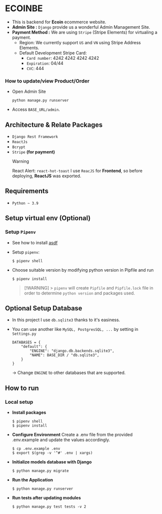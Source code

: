 # ECOINBE

- This is backend for **Ecoin** ecommerce website.
- **Admin Site :** `Django` provide us a wonderful Admin Management Site.
- **Payment Method :** We are using `Stripe` (Stripe Elements) for virtualing a payment.
  - Region: We currently support `US` and `VN` using Stripe Address Elements.
  - Default Development Stripe Card:
    - `Card number`: 4242 4242 4242 4242
    - `Expiration`: 04/44
    - `CVC`: 444

### How to update/view Product/Order

- Open Admin Site

  ```
  python manage.py runserver
  ```

- Access `BASE_URL/admin`.

## Architecture & Relate Packages

- `Django Rest Framework`
- `ReactJs`
- `Bcrypt`
- `Stripe` **(for payment)**
  > [!WARNING]
  > React Alert: `react-hot-toast`
  > I use `ReacJS` for **Frontend**, so before deploying, **ReactJS** was exported.

## Requirements

- `Python ~ 3.9`

## Setup virtual env (Optional)

### Setup `Pipenv`

- See how to install [asdf](https://asdf-vm.com/guide/getting-started.html)
- Setup `pipenv`:

  ```
  $ pipenv shell
  ```

- Choose suitable version by modifying python version in Pipfile and run

  ```
  $ pipenv install
  ```

  > [!WARNING] > `pipenv` will create `Pipfile` and `Pipfile.lock` file in order to determine `python version` and packages used.

## Optional Setup Database

- In this project I use `db.sqlite3` thanks to it's easiness.
- You can use another like `MySQL, PostgresSQL, ...` by setting in `Settings.py`

  ```
  DATABASES = {
      "default": {
          "ENGINE": "django.db.backends.sqlite3",
          "NAME": BASE_DIR / "db.sqlite3",
      }
  }
  ```

  $\rightarrow$ Change `ENGINE` to other databases that are supported.

## How to run

### Local setup

- **Install packages**
  ```
  $ pipenv shell
  $ pipenv install
  ```
- **Configure Environment**
  Create a .env file from the provided .env.example and update the values accordingly.
  ```
  $ cp .env.example .env
  $ export $(grep -v '^#' .env | xargs)
  ```
- **Initialize models database with Django**
  ```
  $ python manage.py migrate
  ```
- **Run the Application**

  ```
  $ python manage.py runserver
  ```

- **Run tests after updating modules**

  ```
  $ python manage.py test tests -v 2
  ```
